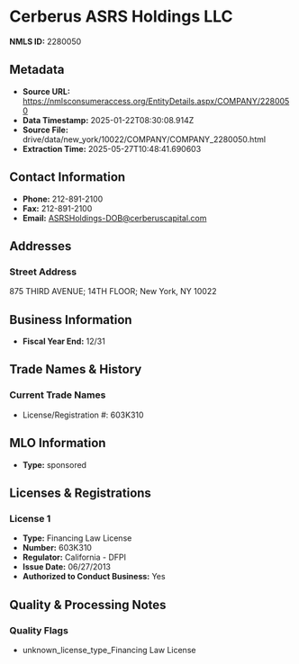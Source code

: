 # Cerberus ASRS Holdings LLC

**NMLS ID:** 2280050

## Metadata
- **Source URL:** https://nmlsconsumeraccess.org/EntityDetails.aspx/COMPANY/2280050
- **Data Timestamp:** 2025-01-22T08:30:08.914Z
- **Source File:** drive/data/new_york/10022/COMPANY/COMPANY_2280050.html
- **Extraction Time:** 2025-05-27T10:48:41.690603

## Contact Information
- **Phone:** 212-891-2100
- **Fax:** 212-891-2100
- **Email:** ASRSHoldings-DOB@cerberuscapital.com

## Addresses
### Street Address
875 THIRD AVENUE; 14TH FLOOR; New York, NY 10022

## Business Information
- **Fiscal Year End:** 12/31

## Trade Names & History
### Current Trade Names
- License/Registration #: 603K310

## MLO Information
- **Type:** sponsored

## Licenses & Registrations

### License 1
- **Type:** Financing Law License
- **Number:** 603K310
- **Regulator:** California - DFPI
- **Issue Date:** 06/27/2013
- **Authorized to Conduct Business:** Yes

## Quality & Processing Notes
### Quality Flags
- unknown_license_type_Financing Law License
